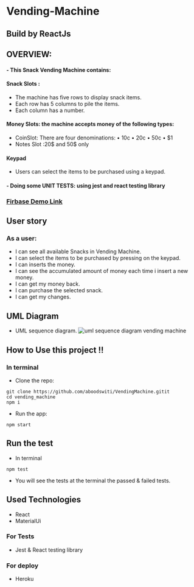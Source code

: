 # Vending-Machine
## Build by ReactJs

<!-- ![](https://media.giphy.com/media/xT5LMW6nbTu8pUHZgA/giphy.gif) -->

## OVERVIEW:
#### - This Snack Vending Machine contains: 
#### Snack Slots :
- The machine has five rows to display snack items.
- Each row has 5 columns to pile the items.
- Each column has a number.
#### Money Slots: the machine accepts money of the following types:
- CoinSlot: There are four denominations: • 10c • 20c • 50c • $1
- Notes Slot :20$ and 50$ only
#### Keypad
- Users can select the items to be purchased using a keypad.
#### - Doing some UNIT TESTS: using jest and react testing library

### [Firbase Demo Link](https://countries-ang.web.app/countries)

## User story
### As a user:
-  I can see all available Snacks in Vending Machine.
-  I can select the items to be purchased by pressing on the keypad.
-  I can inserts the money.
-  I can see the accumulated amount of money each time i insert a new money.
-  I can get my money back.
-  I can purchase the selected snack.
-  I can get my changes.

## UML Diagram
-  UML sequence diagram.
![uml sequence diagram vending machine](https://i.ibb.co/Ks1vSZK/uml-sequence-diagram-vending-machine.jpg) 
## How to Use this project !!
### In terminal
- Clone the repo:
```
git clone https://github.com/aboodswiti/VendingMachine.gitit
cd vending_machine
npm i
```
- Run the app:
```
npm start
```
## Run the test
- In terminal
```
npm test
```
- You will see the tests at the terminal the passed & failed tests. 

## Used Technologies
- React
- MaterialUi 
### For Tests
- Jest & React testing library 
### For deploy
- Heroku

